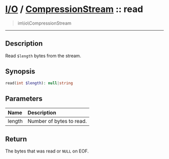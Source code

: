# [I/O](io.md) / [CompressionStream](io-CompressionStream.md) :: read
 > im\io\CompressionStream
____

## Description
Read `$length` bytes from the stream.

## Synopsis
```php
read(int $length): null|string
```

## Parameters
| Name | Description |
| :--- | :---------- |
| length | Number of bytes to read. |

## Return
The bytes that was read or `NULL` on EOF.
